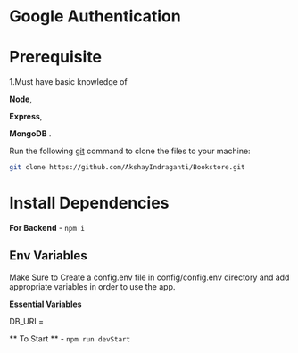 # Google Authentication

# Prerequisite

1.Must have basic knowledge of

**Node**,

**Express**,

**MongoDB** .

Run the following [git](https://git-scm.com/downloads) command to clone the files to your machine:

```bash
git clone https://github.com/AkshayIndraganti/Bookstore.git
```

# Install Dependencies

**For Backend** - `npm i`

## Env Variables

Make Sure to Create a config.env file in config/config.env directory and add appropriate variables in order to use the app.

**Essential Variables**

DB_URI =

** To Start ** - `npm run devStart`
